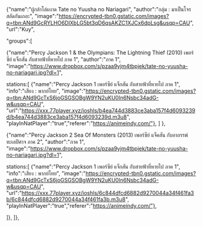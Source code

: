 {"name":"ผู้กล้าโล่ผงาด Tate no Yuusha no Nariagari",
"author":"กลุ่ม : มาเป็นโจรสลัดกันเถอะ",
"image":"https://encrypted-tbn0.gstatic.com/images?q=tbn:ANd9GcRYLHO6DlXbLG5bt3qD6qsAKZC1XJCx6dpLsg&usqp=CAU",
"url":"Kuy",

"groups":[

{"name":"Percy Jackson 1 & the Olympians: The Lightning Thief (2010) เพอร์ซีย์ แจ็กสัน กับสายฟ้าที่หายไป ภาค 1",
"author":"ภาค 1",
"image":"https://www.dropbox.com/s/pzaa9yjm4tbpjek/tate-no-yuusha-no-nariagari.jpg?dl=1",

stations:[
{"name":"Percy Jackson 1 เพอร์ซีย์ แจ็กสัน กับสายฟ้าที่หายไป ภาค 1",
"info":"เสียง : พากย์ไทย",
"image":"https://encrypted-tbn0.gstatic.com/images?q=tbn:ANd9GcTxS6joGSGSOBgW9YN2uKU0In6Nsbc34adG-w&usqp=CAU",
"url":"https://xxx.77player.xyz/ioshls/b4ea744d3883ce3aba157f4d6093239d/b4ea744d3883ce3aba157f4d6093239d.m3u8",
"playInNatPlayer":"true","referer":"https://animeindy.com/"},
]
},

{"name":"Percy Jackson 2 Sea Of Monsters (2013) เพอร์ซีย์ แจ็คสัน กับอาถรรพ์ทะเลปีศาจ ภาค 2",
"author":"ภาค 1",
"image":"https://www.dropbox.com/s/pzaa9yjm4tbpjek/tate-no-yuusha-no-nariagari.jpg?dl=1",

stations:[
{"name":"Percy Jackson 1 เพอร์ซีย์ แจ็กสัน กับสายฟ้าที่หายไป ภาค 1",
"info":"เสียง : พากย์ไทย",
"image":"https://encrypted-tbn0.gstatic.com/images?q=tbn:ANd9GcTxS6joGSGSOBgW9YN2uKU0In6Nsbc34adG-w&usqp=CAU",
"url":"https://xxx.77player.xyz/ioshls/6c844dfcd6882d9270044a34f461fa3b/6c844dfcd6882d9270044a34f461fa3b.m3u8",
"playInNatPlayer":"true","referer":"https://animeindy.com/"},

]},
]},
